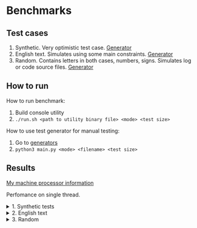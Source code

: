 # Benchmarks

## Test cases

1. Synthetic. Very optimistic test case. [Generator](generators/phrases.py#L7)
2. English text. Simulates using some main constraints. [Generator](generators/phrases.py#L36)
3. Random. Contains letters in both cases, numbers, signs. Simulates log or code source files. [Generator](generators/streamers.py#L3)

## How to run

How to run benchmark:
1. Build console utility
2. ```./run.sh <path to utility binary file> <mode> <test size>```

How to use test generator for manual testing:
1. Go to [generators](generators)
2. ```python3 main.py <mode> <filename> <test size>```

## Results

[My machine processor information](procinfo)

Perfomance on single thread.

<details><summary>1. Synthetic tests</summary>
<p>

| Approx. origin size | Encoded size | Saved, % | Encode time, ms | Decode time, ms |
| ------------------- | ------------ | -------- | --------------- | --------------- |
| 1 KiB               | 2.2 KiB      | -120     | 0               | 0               |
| 5 KiB               | 2.7 KiB      | 46       | 0               | 0               |
| 10 KiB              | 3.3 KiB      | 67       | 0               | 0               |
| 100 KiB             | 15 KiB       | 85       | 0               | 0               |
| 1 MiB               | 130 KiB      | 87       | 5               | 2               |
| 10 MiB              | 1.3 MiB      | 87       | 53              | 24              |
| 100 MiB             | 13 MiB       | 87       | 529             | 233             |

Encode speed: 1.9 MiB per 10 ms.
Decode speed: 4.3 MiB per 10 ms.

</p>
</details>
<details><summary>2. English text</summary>
<p>

| Approx. origin size | Encoded size | Saved, % | Encode time, ms | Decode time, ms |
| ------------------- | ------------ | -------- | --------------- | --------------- |
| 1 KiB               | 2.6 KiB      | -160     | 0               | 0               |
| 5 KiB               | 4.7 KiB      | 6        | 0               | 0               |
| 10 KiB              | 7.3 KiB      | 27       | 0               | 0               |
| 100 KiB             | 55 KiB       | 45       | 1               | 1               |
| 1 MiB               | 542 KiB      | 45       | 15              | 12              |
| 10 MiB              | 5.3 MiB      | 47       | 157             | 128             |
| 100 MiB             | 53 MiB       | 47       | 1574            | 1292            |

Encode speed: 0.6 MiB per 10 ms.
Decode speed: 0.8 MiB per 10 ms.

</p>
</details>

<details><summary>3. Random</summary>
<p>

| Approx. origin size | Encoded size | Saved, % | Encode time, ms | Decode time, ms |
| ------------------- | ------------ | -------- | --------------- | --------------- |
| 1 KiB               | 2.8 KiB      | -180     | 0               | 0               |
| 5 KiB               | 5.9 KiB      | -18      | 0               | 0               |
| 10 KiB              | 9.8 KiB      | 2        | 0               | 0               |
| 100 KiB             | 80 KiB       | 20       | 1               | 1               |
| 1 MiB               | 795 KiB      | 20       | 18              | 15              |
| 10 MiB              | 7.8 MiB      | 22       | 188             | 168             |
| 100 MiB             | 78 MiB       | 22       | 1812            | 1720            |

Encode speed: 0.6 MiB per 10 ms.
Decode speed: 0.6 MiB per 10 ms.

</p>
</details>

